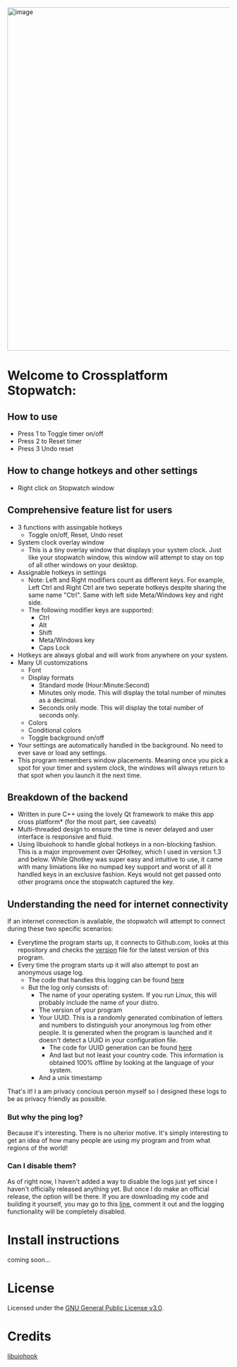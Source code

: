<img width="1469" height="777" alt="image" src="https://github.com/user-attachments/assets/6a941f6e-9742-4c52-9898-2996d65babe5" />

# Welcome to Crossplatform Stopwatch:

## How to use
- Press 1 to Toggle timer on/off
- Press 2 to Reset timer
- Press 3 Undo reset

## How to change hotkeys and other settings
- Right click on Stopwatch window

## Comprehensive feature list for users
- 3 functions with assingable hotkeys
  - Toggle on/off, Reset, Undo reset
- System clock overlay window
  - This is a tiny overlay window that displays your system clock. Just like your stopwatch window, this window will attempt to stay on top of all other windows on your desktop.
- Assignable hotkeys in settings
  - Note: Left and Right modifiers count as different keys. For example, Left Ctrl and Right Ctrl are two seperate hotkeys despite sharing the same name "Ctrl". Same with left side Meta/Windows key and right side.
  - The following modifier keys are supported:
    - Ctrl
    - Alt
    - Shift
    - Meta/Windows key
    - Caps Lock
- Hotkeys are always global and will work from anywhere on your system.
- Many UI customizations
  - Font
  - Display formats
    - Standard mode (Hour\:Minute:Second)
    - Minutes only mode. This will display the total number of minutes as a decimal.
    - Seconds only mode. This will display the total number of seconds only. 
  - Colors
  - Conditional colors
  - Toggle background on/off
- Your settings are automatically handled in tbe background. No need to ever save or load any settings.
- This program remembers window placements. Meaning once you pick a spot for your timer and system clock, the windows will always return to that spot when you launch it the next time.

## Breakdown of the backend
- Written in pure C++ using the lovely Qt framework to make this app cross platform* (for the most part, see caveats)
- Multi-threaded design to ensure the time is never delayed and user interface is responsive and fluid.
- Using libuiohook to handle global hotkeys in a non-blocking fashion. This is a major improvement over QHotkey, which I used in version 1.3 and below. While Qhotkey was super easy and intuitive to use, it came with many limiations like no numpad key support and worst of all it handled keys in an exclusive fashion. Keys would not get passed onto other programs once the stopwatch captured the key.

## Understanding the need for internet connectivity
If an internet connection is available, the stopwatch will attempt to connect during these two specific scenarios:
- Everytime the program starts up, it connects to Github.com, looks at this repository and checks the [version](https://github.com/Bo0sted/CrossplatformStopwatch/blob/master/version/version) file for the latest version of this program.
- Every time the program starts up it will also attempt to post an anonymous usage log.
  - The code that handles this logging can be found [here](https://github.com/Bo0sted/CrossplatformStopwatch/blob/master/updatemanager.cpp#L66)
  - But the log only consists of:
    - The name of your operating system. If you run Linux, this will probably include the name of your distro.
    - The version of your program
    - Your UUID. This is a randomly generated combination of letters and numbers to distinguish your anonymous log from other people. It is generated when the program is launched and it doesn't detect a UUID in your configuration file. 
      - The code for UUID generation can be found [here](https://github.com/Bo0sted/CrossplatformStopwatch/blob/master/qsettingsmanager.cpp#L281)
      - And last but not least your country code. This information is obtained 100% offline by looking at the language of your system.
    - And a unix timestamp


That's it! I a am privacy concious person myself so I designed these logs to be as privacy friendly as possible.

### But why the ping log?
Because it's interesting. There is no ulterior motive. It's simply interesting to get an idea of how many people are using my program and from what regions of the world!

### Can I disable them?
As of right now, I haven't added a way to disable the logs just yet since I haven't officially released anything yet. But once I do make an official release, the option will be there. If you are downloading my code and building it yourself, you may go to this [line](https://github.com/Bo0sted/CrossplatformStopwatch/blob/master/mainwindow.cpp#L332), comment it out and the logging functionality will be completely disabled.

# Install instructions
coming soon...

# License
Licensed under the [GNU General Public License v3.0](https://www.gnu.org/licenses/gpl-3.0.en.html).


# Credits
[libuiohook](https://github.com/kwhat/libuiohook)
